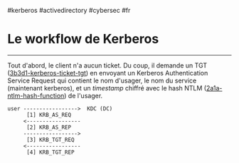 #kerberos #activedirectory #cybersec #fr 
# Le workflow de Kerberos
---
Tout d'abord, le client n'a aucun ticket. Du coup, il demande un TGT ([3b3d1-kerberos-ticket-tgt](3b3d1-kerberos-ticket-tgt.md)) en envoyant un Kerberos Authentication Service Request qui contient le nom d'usager, le nom du service (maintenant kerberos), et un _timestamp_ chiffré avec le hash NTLM ([2a1a-ntlm-hash-function](2a1a-ntlm-hash-function.md)) de l'usager. 

```
user ----------------->  KDC (DC)
	  [1] KRB_AS_REQ
	 <-----------------
	  [2] KRB_AS_REP   
	 -----------------> 
	  [3] KRB_TGT_REQ
	 <-----------------
	  [4] KRB_TGT_REP   
```
